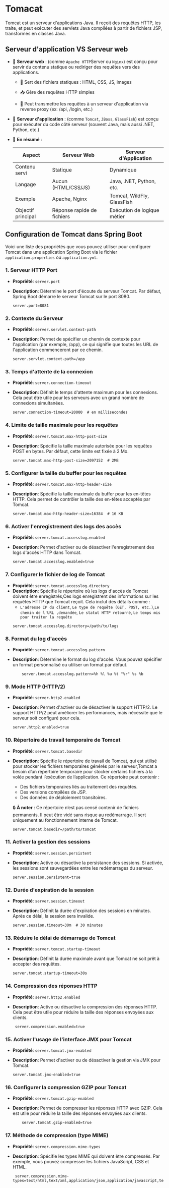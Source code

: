 # Tomacat

Tomcat est un serveur d'applications Java. Il reçoit des requêtes HTTP, les traite, et peut exécuter des servlets Java compilées à partir de fichiers JSP, transformés en classes Java.


## Serveur d'application VS Serveur web

- 🔹 __Serveur web__ : (comme `Apache HTTP`Server ou `Nginx`) est conçu pour servir du contenu statique ou rediriger des requêtes vers des applications.

    -   📄 Sert des fichiers statiques : HTML, CSS, JS, images

    -   📥 Gère des requêtes HTTP simples

    -   🔁 Peut transmettre les requêtes à un serveur d'application via reverse proxy (ex: /api, /login, etc.)

- 🔸 __Serveur d'application__ : (comme `Tomcat`, `JBoss`, `GlassFish`) est conçu pour exécuter 
du code côté serveur (souvent Java, mais aussi .NET, Python, etc.)

- 🧠 __En résumé__ :

    | Aspect             | Serveur Web                | Serveur d'Application       |
    | ------------------ | -------------------------- | --------------------------- |
    | Contenu servi      | Statique                   | Dynamique                   |
    | Langage            | Aucun (HTML/CSS/JS)        | Java, .NET, Python, etc.    |
    | Exemple            | Apache, Nginx              | Tomcat, WildFly, GlassFish  |
    | Objectif principal | Réponse rapide de fichiers | Exécution de logique métier |


## Configuration de Tomcat dans Spring Boot
Voici une liste des propriétés que vous pouvez utiliser pour configurer Tomcat dans une application Spring Boot via le fichier `application.properties` ou `application.yml`.

### 1. Serveur HTTP Port
- **Propriété**: `server.port`
- **Description**: Détermine le port d'écoute du serveur Tomcat. Par défaut, Spring Boot démarre le serveur Tomcat sur le port 8080.
  
    ```properties
    server.port=8081
    ```
### 2. Contexte du Serveur
- **Propriété**: `server.servlet.context-path`
- **Description**: Permet de spécifier un chemin de contexte pour l'application (par exemple, /app), ce qui signifie que toutes les URL de l'application commenceront par ce chemin.
  
    ```properties
    server.servlet.context-path=/app
    ```    

### 3. Temps d'attente de la connexion
- **Propriété**: `server.connection-timeout`
- **Description**: Définit le temps d'attente maximum pour les connexions. Cela peut être utile pour les serveurs avec un grand nombre de connexions simultanées.
  
    ```properties
   server.connection-timeout=20000  # en millisecondes
    ```        

### 4. Limite de taille maximale pour les requêtes
- **Propriété**: `server.tomcat.max-http-post-size`
- **Description**: Spécifie la taille maximale autorisée pour les requêtes POST en bytes. Par défaut, cette limite est fixée à 2 Mo.
  
    ```properties
    server.tomcat.max-http-post-size=2097152  # 2MB
    ```    

### 5. Configurer la taille du buffer pour les requêtes
- **Propriété**: `server.tomcat.max-http-header-size`
- **Description**:  Spécifie la taille maximale du buffer pour les en-têtes HTTP. Cela permet de contrôler la taille des en-têtes acceptés par Tomcat.
  
    ```properties
   server.tomcat.max-http-header-size=16384  # 16 KB
    ``` 

### 6. Activer l'enregistrement des logs des accès
- **Propriété**: `server.tomcat.accesslog.enabled`
- **Description**:  Permet d'activer ou de désactiver l'enregistrement des logs d'accès HTTP dans Tomcat.
  
    ```properties
   server.tomcat.accesslog.enabled=true
    ```    

### 7. Configurer le fichier de log de Tomcat
- **Propriété**: `server.tomcat.accesslog.directory`
- **Description**:   Spécifie le répertoire où les logs d'accès de Tomcat doivent être enregistrés,Ces logs enregistrent des informations sur les requêtes HTTP que Tomcat reçoit. Cela inclut des détails comme :
    -   `L'adresse IP du client`,  `Le type de requête (GET, POST, etc.)`,`Le chemin de l'URL ,demandée`, `Le statut HTTP retourné`, `Le temps mis pour traiter la requête`
    ```properties
   server.tomcat.accesslog.directory=/path/to/logs
    ```      

### 8. Format du log d'accès
- **Propriété**: `server.tomcat.accesslog.pattern`
- **Description**:   Détermine le format du log d'accès. Vous pouvez spécifier un format personnalisé ou utiliser un format par défaut.
  
    ```properties
        server.tomcat.accesslog.pattern=%h %l %u %t "%r" %s %b
    ```      



### 9. Mode HTTP (HTTP/2)
- **Propriété**: `server.http2.enabled`
- **Description**: Permet d'activer ou de désactiver le support HTTP/2. Le support HTTP/2 peut améliorer les performances, mais nécessite que le serveur soit configuré pour cela.
  
    ```properties
  server.http2.enabled=true
    ```        



### 10. Répertoire de travail temporaire de Tomcat
- **Propriété**: `server.tomcat.basedir`
- **Description**:  Spécifie le répertoire de travail de Tomcat, qui est utilisé pour stocker les fichiers temporaires générés par le serveur,Tomcat a besoin d’un répertoire temporaire pour stocker certains fichiers à la volée pendant l’exécution de l’application. Ce répertoire peut contenir :
    -  Des fichiers temporaires liés au traitement des requêtes.
    -  Des versions compilées de JSP.
    -  Des données de déploiement transitoires.

  🔒  __À noter__ :
Ce répertoire n’est pas censé contenir de fichiers permanents. Il peut être vidé sans risque au redémarrage. Il sert uniquement au fonctionnement interne de Tomcat.


    ```properties
    server.tomcat.basedir=/path/to/tomcat
    ```      

### 11. Activer la gestion des sessions
- **Propriété**: `server.session.persistent`
- **Description**:  Active ou désactive la persistance des sessions. Si activée, les sessions sont sauvegardées entre les redémarrages du serveur.
  
    ```properties
   server.session.persistent=true
    ```      


### 12. Durée d'expiration de la session
- **Propriété**: `server.session.timeout`
- **Description**:  Définit la durée d'expiration des sessions en minutes. Après ce délai, la session sera invalide.
  
    ```properties
   server.session.timeout=30m  # 30 minutes
    ```      


### 13. Réduire le délai de démarrage de Tomcat
- **Propriété**: `server.tomcat.startup-timeout`
- **Description**:  Définit la durée maximale avant que Tomcat ne soit prêt à accepter des requêtes.
  
    ```properties
   server.tomcat.startup-timeout=30s
    ```      



### 14. Compression des réponses HTTP
- **Propriété**: `server.http2.enabled`
- **Description**: Active ou désactive la compression des réponses HTTP. Cela peut être utile pour réduire la taille des réponses envoyées aux clients.
  
    ```properties
     server.compression.enabled=true
    ```            


### 15. Activer l'usage de l'interface JMX pour Tomcat
- **Propriété**: `server.tomcat.jmx-enabled`
- **Description**:  Permet d'activer ou de désactiver la gestion via JMX pour Tomcat.
  
    ```properties
   server.tomcat.jmx-enabled=true
    ```      

### 16. Configurer la compression GZIP pour Tomcat
- **Propriété**: `server.tomcat.gzip-enabled`
- **Description**:  Permet de compresser les réponses HTTP avec GZIP. Cela est utile pour réduire la taille des réponses envoyées aux clients.
  
    ```properties
        server.tomcat.gzip-enabled=true
    ```      

### 17. Méthode de compression (type MIME)
- **Propriété**: `server.compression.mime-types`
- **Description**: Spécifie les types MIME qui doivent être compressés. Par exemple, vous pouvez compresser les fichiers JavaScript, CSS et HTML.
  
    ```properties
     server.compression.mime-types=text/html,text/xml,application/json,application/javascript,text/css
    ```                

  